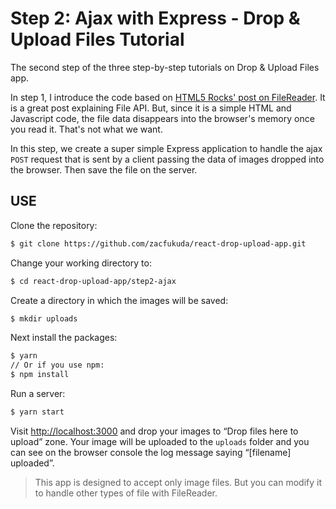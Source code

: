 # Step 2: Ajax with Express - Drop & Upload Files Tutorial

The second step of the three step-by-step tutorials on Drop & Upload Files app.

In step 1, I introduce the code based on [HTML5 Rocks' post on FileReader](https://www.html5rocks.com/en/tutorials/file/dndfiles/). It is a great post explaining File API. But, since it is a simple HTML and Javascript code, the file data disappears into the browser's memory once you read it. That's not what we want.

In this step, we create a super simple Express application to handle the ajax `POST` request that is sent by a client passing the data of images dropped into the browser. Then save the file on the server.

## USE

Clone the repository:
```bash
$ git clone https://github.com/zacfukuda/react-drop-upload-app.git
```

Change your working directory to:
```bash
$ cd react-drop-upload-app/step2-ajax
```

Create a directory in which the images will be saved:
```bash
$ mkdir uploads
```

Next install the packages:

```bash
$ yarn
// Or if you use npm:
$ npm install
```

Run a server:
```bash
$ yarn start
```

Visit [http://localhost:3000](http://localhost:3000) and drop your images to “Drop files here to upload” zone. Your image will be uploaded to the `uploads` folder and you can see on the browser console the log message saying “[filename] uploaded”.

> This app is designed to accept only image files. But you can modify it to handle other types of file with FileReader.